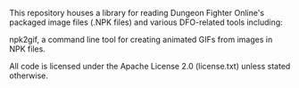 This repository houses a library for reading Dungeon Fighter Online's packaged image files (.NPK files) and various DFO-related tools including:

npk2gif, a command line tool for creating animated GIFs from images in NPK files.

All code is licensed under the Apache License 2.0 (license.txt) unless stated otherwise.